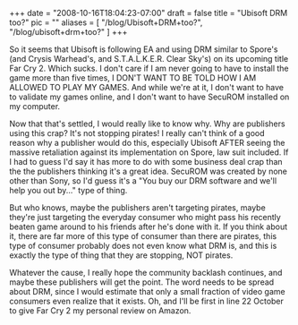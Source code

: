 
+++
date = "2008-10-16T18:04:23-07:00"
draft = false
title = "Ubisoft DRM too?"
pic = ""
aliases = [
  "/blog/Ubisoft+DRM+too?",
  "/blog/ubisoft+drm+too?"
]
+++

<p>
    So it seems that Ubisoft is following EA and using DRM similar to Spore's (and Crysis Warhead's, and S.T.A.L.K.E.R.
    Clear Sky's) on its upcoming title Far Cry 2.  Which sucks.  I don't care if I am never going to have to install the
    game more than five times, I DON'T WANT TO BE TOLD HOW I AM ALLOWED TO PLAY MY GAMES.  And while we're at it, I don't
    want to have to validate my games online, and I don't want to have SecuROM installed on my computer.
    </p>
    <p>
    Now that that's settled, I would really like to know why.  Why are publishers using this crap?  It's not stopping
    pirates!  I really can't think of a good reason why a publisher would do this, especially Ubisoft AFTER seeing the
    massive retaliation against its implementation on Spore, law suit included.  If I had to guess I'd say it has more
    to do with some business deal crap than the the publishers thinking it's a great idea.  SecuROM was created by none
    other than Sony, so I'd guess it's a "You buy our DRM software and we'll help you out by..." type of thing.
    </p>
    <p>
    But who knows, maybe the publishers aren't targeting pirates, maybe they're just targeting the everyday consumer
    who might pass his recently beaten game around to his friends after he's done with it.  If you think about it, there
    are far more of this type of consumer than there are pirates, this type of consumer probably does not even know what
    DRM is, and this is exactly the type of thing that they are stopping, NOT pirates.
    </p>
    <p>
    Whatever the cause, I really hope the community backlash continues, and maybe these publishers will get the point.  
    The word needs to be spread about DRM, since I would estimate that only a small fraction of video game consumers
    even realize that it exists.  Oh, and I'll be first in line 22 October to give Far Cry 2 my personal review on 
    Amazon.  
    </p>